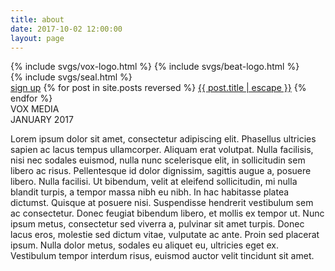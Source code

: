 ```yaml
---
title: about
date: 2017-10-02 12:00:00
layout: page
---
```


<div class="c-beat-logo">
  {% include svgs/vox-logo.html %}
  {% include svgs/beat-logo.html %}
</div>

<div class="c-seal">
  {% include svgs/seal.html %}
</div>

<div class="c-about-main">
  <a href="">sign up</a>
  {% for post in site.posts reversed %}
    <a class="nav-items" href="{{ post.url | relative_url }}">{{ post.title | escape }}</a>
  {% endfor %}
</div>

<div class="c-post-tag-left">
  VOX MEDIA
</div>

<div class="c-post-tag-right">
  JANUARY 2017
</div>

Lorem ipsum dolor sit amet, consectetur adipiscing elit. Phasellus ultricies sapien ac lacus tempus ullamcorper. Aliquam erat volutpat. Nulla facilisis, nisi nec sodales euismod, nulla nunc scelerisque elit, in sollicitudin sem libero ac risus. Pellentesque id dolor dignissim, sagittis augue a, posuere libero. Nulla facilisi. Ut bibendum, velit at eleifend sollicitudin, mi nulla blandit turpis, a tempor massa nibh eu nibh. In hac habitasse platea dictumst. Quisque at posuere nisi. Suspendisse hendrerit vestibulum sem ac consectetur. Donec feugiat bibendum libero, et mollis ex tempor ut. Nunc ipsum metus, consectetur sed viverra a, pulvinar sit amet turpis. Donec lacus eros, molestie sed dictum vitae, vulputate ac ante. Proin sed placerat ipsum. Nulla dolor metus, sodales eu aliquet eu, ultricies eget ex. Vestibulum tempor interdum risus, euismod auctor velit tincidunt sit amet.
